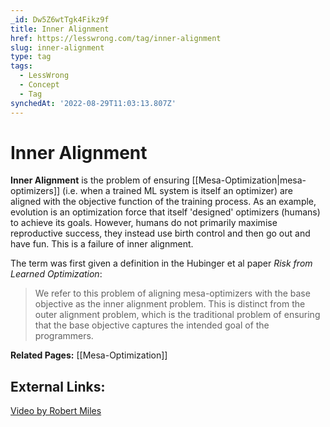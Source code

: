 ```yaml
---
_id: Dw5Z6wtTgk4Fikz9f
title: Inner Alignment
href: https://lesswrong.com/tag/inner-alignment
slug: inner-alignment
type: tag
tags:
  - LessWrong
  - Concept
  - Tag
synchedAt: '2022-08-29T11:03:13.807Z'
---
```


# Inner Alignment

**Inner Alignment** is the problem of ensuring [[Mesa-Optimization|mesa-optimizers]] (i.e. when a trained ML system is itself an optimizer) are aligned with the objective function of the training process. As an example, evolution is an optimization force that itself 'designed' optimizers (humans) to achieve its goals. However, humans do not primarily maximise reproductive success, they instead use birth control and then go out and have fun. This is a failure of inner alignment. 

The term was first given a definition in the Hubinger et al paper *Risk from Learned Optimization*:

> We refer to this problem of aligning mesa-optimizers with the base objective as the inner alignment problem. This is distinct from the outer alignment problem, which is the traditional problem of ensuring that the base objective captures the intended goal of the programmers.

**Related Pages:** [[Mesa-Optimization]]

## External Links:

[Video by Robert Miles](https://www.youtube.com/watch?v=bJLcIBixGj8)
